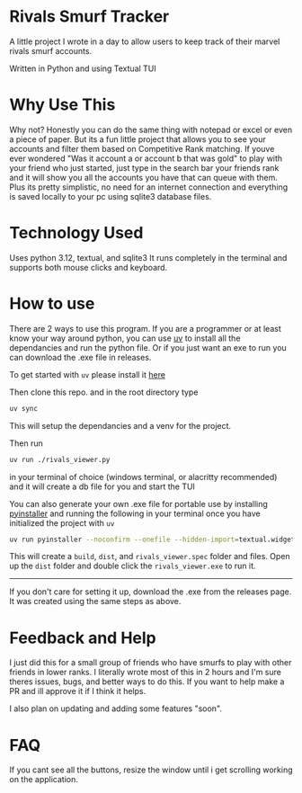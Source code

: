 # Rivals Smurf Tracker

A little project I wrote in a day to allow users to keep track of their marvel rivals smurf accounts.

Written in Python and using Textual TUI

# Why Use This

Why not? Honestly you can do the same thing with notepad or excel or even a piece of paper. But its a fun little project that allows you to see your accounts and filter them based on Competitive Rank matching. If youve ever wondered "Was it account a or account b that was gold" to play with your friend who just started, just type in the search bar your friends rank and it will show you all the accounts you have that can queue with them. Plus its pretty simplistic, no need for an internet connection and everything is saved locally to your pc using sqlite3 database files.

# Technology Used

Uses python 3.12, textual, and sqlite3 It runs completely in the terminal and supports both mouse clicks and keyboard.

# How to use

There are 2 ways to use this program. If you are a programmer or at least know your way around python, you can use [uv](https://docs.astral.sh/uv/) to install all the dependancies and run the python file. Or if you just want an exe to run you can download the .exe file in releases.

To get started with `uv` please install it [here](<[uv](https://docs.astral.sh/uv/getting-started/installation/)>)

Then clone this repo. and in the root directory type

```bash
uv sync
```

This will setup the dependancies and a venv for the project.

Then run

```bash
uv run ./rivals_viewer.py
```

in your terminal of choice (windows terminal, or alacritty recommended) and it will create a db file for you and start the TUI

You can also generate your own .exe file for portable use by installing [pyinstaller](https://pyinstaller.org/en/stable/) and running the following in your terminal once you have initialized the project with `uv`

```bash
uv run pyinstaller --noconfirm --onefile --hidden-import=textual.widgets._tab --console --name rivals_viewer .\rivals_viewer.py
```

This will create a `build`, `dist`, and `rivals_viewer.spec` folder and files. Open up the `dist` folder and double click the `rivals_viewer.exe` to run it.

---

If you don't care for setting it up, download the .exe from the releases page. It was created using the same steps as above.

# Feedback and Help

I just did this for a small group of friends who have smurfs to play with other friends in lower ranks. I literally wrote most of this in 2 hours and I'm sure theres issues, bugs, and better ways to do this. If you want to help make a PR and ill approve it if I think it helps.

I also plan on updating and adding some features "soon".

# FAQ

If you cant see all the buttons, resize the window until i get scrolling working on the application.
